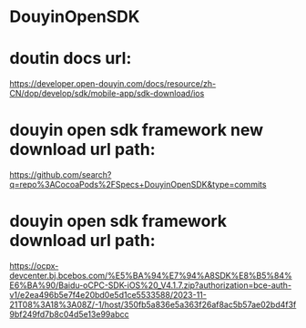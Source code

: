 # DouyinOpenSDK

# doutin docs url:
https://developer.open-douyin.com/docs/resource/zh-CN/dop/develop/sdk/mobile-app/sdk-download/ios
         
# douyin open sdk framework new download url path:
https://github.com/search?q=repo%3ACocoaPods%2FSpecs+DouyinOpenSDK&type=commits

# douyin open sdk framework download url path:
https://ocpx-devcenter.bj.bcebos.com/%E5%BA%94%E7%94%A8SDK%E8%B5%84%E6%BA%90/Baidu-oCPC-SDK-iOS%20_V4.1.7.zip?authorization=bce-auth-v1/e2ea496b5e7f4e20bd0e5d1ce5533588/2023-11-21T08%3A18%3A08Z/-1/host/350fb5a836e5a363f26af8ac5b57ae02bd4f3f9bf249fd7b8c04d5e13e99abcc

